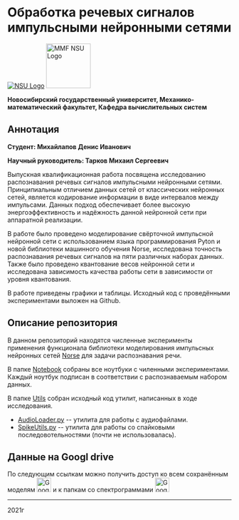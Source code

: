 # Обработка речевых сигналов импульсными нейронными сетями
<a href="https://english.nsu.ru/"><img alt="NSU Logo" src="https://www.nsu.ru/upload/iblock/6e4/NSU_logo_English_Green.svg"></a>
<a href="https://www.nsu.ru/n/mathematics-mechanics-department/"><img width="100" alt="MMF NSU Logo" src="https://sun9-28.userapi.com/impg/jonZ8iNpeZvjklhKeNEiCs19g_29lmOQ1oxX7w/IJXl_DVihKY.jpg?size=1000x1000&quality=96&sign=cdd1d15212699e8fdeb5c67db4eb69e4&type=album"></a>

**Новосибирский государственный университет, Механико-математический факультет, Кафедра вычислительных систем**


## Аннотация

**Студент: Михайлапов Денис Иванович** 

**Научный руководитель: Тарков Михаил Сергеевич**

Выпускная квалификационная работа посвящена исследованию распознавания речевых сигналов импульсными нейронными сетями. Принципиальным отличием данных сетей от классических нейронных сетей, является кодирование информации в виде интервалов между импульсами. Данных подход обеспечивает более высокую энергоэффективность и надёжность данной нейронной сети при аппаратной реализации.

В работе было проведено моделирование свёрточной импульсной нейронной сети с использованием языка программирования Pуton и новой библиотеки машинного обучения Norse, исследована точность распознавания речевых сигналов на пяти различных наборах данных. Также было проведено квантование весов нейронной сети и исследована зависимость качества работы сети в зависимости от уровня квантования.

В работе приведены графики и таблицы. Исходный код с проведёнными экспериментами выложен на Github.

## Описание репозитория
В данном репозиторий находятся численные эксперименты применения функционала библиотеки моделирования импульсных нейронных сетей [Norse](https://github.com/norse/norse) для задачи распознавания речи.

В папке [Notebook](https://github.com/DenisMihailapov/Norse-ASR/tree/main/Notebook) собраны все ноутбуки с чиленными экспериментами. Каждый ноутбук подписан в соответствии с распознаваемым набором данных.

В папке [Utils](https://github.com/DenisMihailapov/Norse-ASR/tree/main/Utils) собран исходный код утилит, написанных в ходе исследования. 
 * [AudioLoader.py](https://github.com/DenisMihailapov/Norse-ASR/blob/main/Utils/AudioLoader.py) -- утилита для работы с аудиофайлами.
 * [SpikeUtils.py](https://github.com/DenisMihailapov/Norse-ASR/blob/main/Utils/SpikeUtils.py) -- утилита для работы со спайковыми последовотельностями (почти не использовалась).

## Данные на Googl drive
По следующим ссылкам можно получить доступ ко всем сохранённым моделям <a href="https://drive.google.com/drive/folders/1l4v2hvVaBlslLg54dugCF6AvMJnkvsm_?usp=sharing"><img width="32" alt="Google Drive with all image data" src="https://upload.wikimedia.org/wikipedia/commons/thumb/1/13/Logo_of_Google_Drive_%282012-2014%29.svg/32px-Logo_of_Google_Drive_%282012-2014%29.svg.png"></a> и к папкам со спектрограммами <a href="https://drive.google.com/drive/folders/1WXKYQeFa2wTinAZ_7Pkv4LB3GJIbF_X9?usp=sharing"><img width="32" alt="Google Drive with all image data" src="https://upload.wikimedia.org/wikipedia/commons/thumb/1/13/Logo_of_Google_Drive_%282012-2014%29.svg/32px-Logo_of_Google_Drive_%282012-2014%29.svg.png"></a>


_________________
2021г
